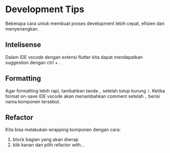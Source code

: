 # Development Tips

Beberapa cara untuk membuat proses development lebih cepat, efisien dan menyenangkan.

## Intelisense

Dalam IDE vscode dengan extensi flutter kita dapat mendapatkan suggestion dengan ctrl + <space>.

## Formatting

Agar formatting lebih rapi, tambahkan tanda `,` setelah tutup kurung `)`. Ketika format on-save IDE vscode akan menambahkan comment setelah `,` berisi nama komponen tersebut.

## Refactor

Kita bisa melakukan wrapping komponen dengan cara:

1. block bagian yang akan diwrap
2. klik kanan dan pilih refactor with...
